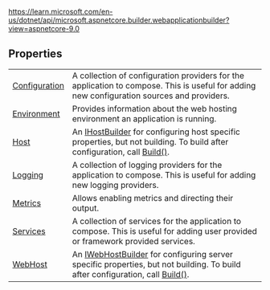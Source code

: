 https://learn.microsoft.com/en-us/dotnet/api/microsoft.aspnetcore.builder.webapplicationbuilder?view=aspnetcore-9.0

## Properties

|   |   |
|---|---|
|[Configuration](https://learn.microsoft.com/en-us/dotnet/api/microsoft.aspnetcore.builder.webapplicationbuilder.configuration?view=aspnetcore-9.0#microsoft-aspnetcore-builder-webapplicationbuilder-configuration)|A collection of configuration providers for the application to compose. This is useful for adding new configuration sources and providers.|
|[Environment](https://learn.microsoft.com/en-us/dotnet/api/microsoft.aspnetcore.builder.webapplicationbuilder.environment?view=aspnetcore-9.0#microsoft-aspnetcore-builder-webapplicationbuilder-environment)|Provides information about the web hosting environment an application is running.|
|[Host](https://learn.microsoft.com/en-us/dotnet/api/microsoft.aspnetcore.builder.webapplicationbuilder.host?view=aspnetcore-9.0#microsoft-aspnetcore-builder-webapplicationbuilder-host)|An [IHostBuilder](https://learn.microsoft.com/en-us/dotnet/api/microsoft.extensions.hosting.ihostbuilder) for configuring host specific properties, but not building. To build after configuration, call [Build()](https://learn.microsoft.com/en-us/dotnet/api/microsoft.aspnetcore.builder.webapplicationbuilder.build?view=aspnetcore-9.0#microsoft-aspnetcore-builder-webapplicationbuilder-build).|
|[Logging](https://learn.microsoft.com/en-us/dotnet/api/microsoft.aspnetcore.builder.webapplicationbuilder.logging?view=aspnetcore-9.0#microsoft-aspnetcore-builder-webapplicationbuilder-logging)|A collection of logging providers for the application to compose. This is useful for adding new logging providers.|
|[Metrics](https://learn.microsoft.com/en-us/dotnet/api/microsoft.aspnetcore.builder.webapplicationbuilder.metrics?view=aspnetcore-9.0#microsoft-aspnetcore-builder-webapplicationbuilder-metrics)|Allows enabling metrics and directing their output.|
|[Services](https://learn.microsoft.com/en-us/dotnet/api/microsoft.aspnetcore.builder.webapplicationbuilder.services?view=aspnetcore-9.0#microsoft-aspnetcore-builder-webapplicationbuilder-services)|A collection of services for the application to compose. This is useful for adding user provided or framework provided services.|
|[WebHost](https://learn.microsoft.com/en-us/dotnet/api/microsoft.aspnetcore.builder.webapplicationbuilder.webhost?view=aspnetcore-9.0#microsoft-aspnetcore-builder-webapplicationbuilder-webhost)|An [IWebHostBuilder](https://learn.microsoft.com/en-us/dotnet/api/microsoft.aspnetcore.hosting.iwebhostbuilder?view=aspnetcore-9.0) for configuring server specific properties, but not building. To build after configuration, call [Build()](https://learn.microsoft.com/en-us/dotnet/api/microsoft.aspnetcore.builder.webapplicationbuilder.build?view=aspnetcore-9.0#microsoft-aspnetcore-builder-webapplicationbuilder-build).|